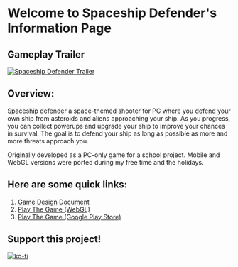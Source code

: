 # Welcome to Spaceship Defender's Information Page

## Gameplay Trailer

[![Spaceship Defender Trailer](https://img.youtube.com/vi/Uh4r9-S_qBk/0.jpg)](https://www.youtube.com/watch?v=Uh4r9-S_qBk)

## Overview:
Spaceship defender a space-themed shooter for PC where you defend your own ship from asteroids and aliens approaching your ship. As you progress, you can collect powerups and upgrade your ship to improve your chances in survival. 
The goal is to defend your ship as long as possible as more and more threats approach you. 

Originally developed as a PC-only game for a school project. Mobile and WebGL versions were ported during my free time and the holidays.

## Here are some quick links:

1. [Game Design Document](https://1drv.ms/b/s!Ai1FM8OsG3Srgt1V3J4Upvu42aGCPQ?e=VWG8Lh)
2. [Play The Game (WebGL)](https://jordynwinnie.itch.io/spaceship-defender) 
3. [Play The Game (Google Play Store)](https://jordynwinnie.page.link/SpaceDefAndroid) 


## Support this project!

[![ko-fi](https://www.ko-fi.com/img/githubbutton_sm.svg)](https://ko-fi.com/C0C633B3B)
